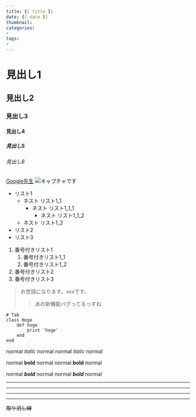 ```yaml
---
title: {{ title }}
date: {{ date }}
thumbnail: 
categories:
-
tags:
-
---
```


# 見出し1
## 見出し2
### 見出し3
#### 見出し4
##### 見出し5
###### 見出し6

[Google先生](https://www.google.co.jp/)
![キャプチャです](/yyyy/mm/dd/記事タイトル/ファイル名 "キャプチャです")


- リスト1
    - ネスト リスト1_1
        - ネスト リスト1_1_1
            - ネスト リスト1_1_2
    - ネスト リスト1_2
- リスト2
- リスト3

1. 番号付きリスト1
    1. 番号付きリスト1_1
    1. 番号付きリスト1_2
1. 番号付きリスト2
1. 番号付きリスト3

> お世話になります。xxxです。
>> あの新機能バグってるっすね

    # Tab
    class Hoge
        def hoge
            print 'hoge'
        end
    end

normal *italic* normal
normal _italic_ normal

normal **bold** normal
normal __bold__ normal

normal ***bold*** normal
normal ___bold___ normal

***

___

---

*    *    *

~~取り消し線~~